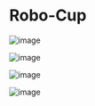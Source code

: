 # Robo-Cup

![image](https://github.com/samandarmaxsutov/Robo-Cup/assets/101328871/12961ab6-ec79-4d4a-9291-c8fc5937e6d3)


![image](https://github.com/samandarmaxsutov/Robo-Cup/assets/101328871/16a9454f-0404-485b-83db-be919187bb1a)

![image](https://github.com/samandarmaxsutov/Robo-Cup/assets/101328871/4a071cc2-2ad7-407e-9149-d073d46d7ddc)

![image](https://github.com/samandarmaxsutov/Robo-Cup/assets/101328871/3b350ff4-88f3-4797-ae49-882d082b7fd9)
